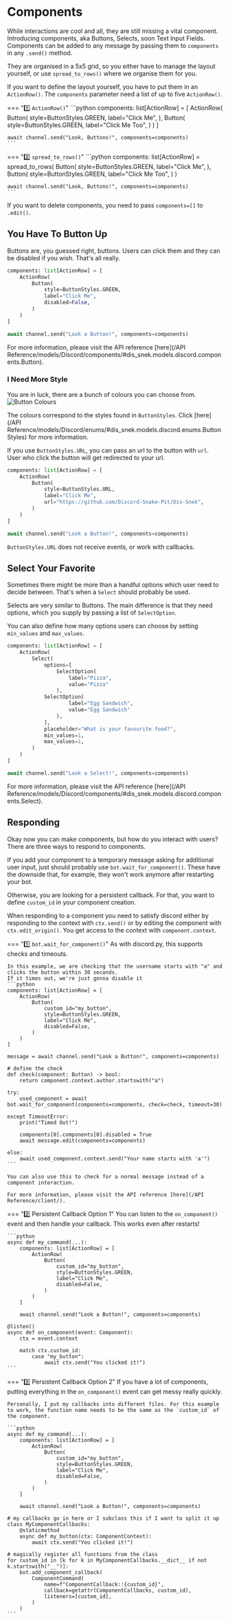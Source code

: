 # Components

While interactions are cool and all, they are still missing a vital component.
Introducing components, aka Buttons, Selects, soon Text Input Fields.
Components can be added to any message by passing them to `components` in any `.send()` method.

They are organised in a 5x5 grid, so you either have to manage the layout yourself, or use `spread_to_rows()` where we organise them for you.

If you want to define the layout yourself, you have to put them in an `ActionRow()`. The `components` parameter need a list of up to five `ActionRow()`.

=== ":one: `ActionRow()`"
    ```python
    components: list[ActionRow] = [
        ActionRow(
            Button(
                style=ButtonStyles.GREEN,
                label="Click Me",
            ),
            Button(
                style=ButtonStyles.GREEN,
                label="Click Me Too",
            )
        )
    ]

    await channel.send("Look, Buttons!", components=components)
    ```

=== ":two: `spread_to_rows()`"
    ```python
    components: list[ActionRow] = spread_to_rows(
        Button(
            style=ButtonStyles.GREEN,
            label="Click Me",
        ),
        Button(
            style=ButtonStyles.GREEN,
            label="Click Me Too",
        )
    )

    await channel.send("Look, Buttons!", components=components)
    ```

If you want to delete components, you need to pass `components=[]` to `.edit()`.

## You Have To Button Up

Buttons are, you guessed right, buttons. Users can click them and they can be disabled if you wish. That's all really.

```python
components: list[ActionRow] = [
    ActionRow(
        Button(
            style=ButtonStyles.GREEN,
            label="Click Me",
            disabled=False,
        )
    )
]

await channel.send("Look a Button!", components=components)
```

For more information, please visit the API reference [here](/API Reference/models/Discord/components/#dis_snek.models.discord.components.Button).

### I Need More Style

You are in luck, there are a bunch of colours you can choose from.
    <br>![Button Colours](../images/Components/buttons.png "Button Colours")

The colours correspond to the styles found in `ButtonStyles`. Click [here](/API Reference/models/Discord/enums/#dis_snek.models.discord.enums.ButtonStyles) for more information.

If you use `ButtonStyles.URL`, you can pass an url to the button with `url`. User who click the button will get redirected to your url.
```python
components: list[ActionRow] = [
    ActionRow(
        Button(
            style=ButtonStyles.URL,
            label="Click Me",
            url="https://github.com/Discord-Snake-Pit/Dis-Snek",
        )
    )
]

await channel.send("Look a Button!", components=components)
```

`ButtonStyles.URL` does not receive events, or work with callbacks.

## Select Your Favorite

Sometimes there might be more than a handful options which user need to decide between. That's when a `Select` should probably be used.

Selects are very similar to Buttons. The main difference is that they need options, which you supply by passing a list of `SelectOption`.

You can also define how many options users can choose by setting `min_values` and `max_values`.
```python
components: list[ActionRow] = [
    ActionRow(
        Select(
            options=[
                SelectOption(
                    label="Pizza",
                    value="Pizza"
                ),
            SelectOption(
                    label="Egg Sandwich",
                    value="Egg Sandwich"
                ),
            ],
            placeholder="What is your favourite food?",
            min_values=1,
            max_values=1,
        )
    )
]

await channel.send("Look a Select!", components=components)
```

For more information, please visit the API reference [here](/API Reference/models/Discord/components/#dis_snek.models.discord.components.Select).

## Responding

Okay now you can make components, but how do you interact with users?
There are three ways to respond to components.

If you add your component to a temporary message asking for additional user input, just should probably use `bot.wait_for_component()`.
These have the downside that, for example, they won't work anymore after restarting your bot.

Otherwise, you are looking for a persistent callback. For that, you want to define `custom_id` in your component creation.

When responding to a component you need to satisfy discord either by responding to the context with `ctx.send()` or by editing the component with `ctx.edit_origin()`. You get access to the context with `component.context`.

=== ":one: `bot.wait_for_component()`"
    As with discord.py, this supports checks and timeouts.

    In this example, we are checking that the username starts with "a" and clicks the button within 30 seconds.
    If it times out, we're just gonna disable it
    ```python
    components: list[ActionRow] = [
        ActionRow(
            Button(
                custom_id="my_button",
                style=ButtonStyles.GREEN,
                label="Click Me",
                disabled=False,
            )
        )
    ]

    message = await channel.send("Look a Button!", components=components)

    # define the check
    def check(component: Button) -> bool:
        return component.context.author.startswith("a")

    try:
        used_component = await bot.wait_for_component(components=components, check=check, timeout=30)

    except TimeoutError:  
        print("Timed Out!")

        components[0].components[0].disabled = True
        await message.edit(components=components)

    else:
        await used_component.context.send("Your name starts with 'a'")
    ```

    You can also use this to check for a normal message instead of a component interaction.

    For more information, please visit the API reference [here](/API Reference/client/).


=== ":two: Persistent Callback Option 1"
    You can listen to the `on_component()` event and then handle your callback. This works even after restarts!

    ```python
    async def my_command(...):
        components: list[ActionRow] = [
            ActionRow(
                Button(
                    custom_id="my_button",
                    style=ButtonStyles.GREEN,
                    label="Click Me",
                    disabled=False,
                )
            )
        ]

        await channel.send("Look a Button!", components=components)

    @listen()
    async def on_component(event: Component):
        ctx = event.context

        match ctx.custom_id:
            case "my_button":
                await ctx.send("You clicked it!")
    ```

=== ":three: Persistent Callback Option 2"
    If you have a lot of components, putting everything in the `on_component()` event can get messy really quickly.

    Personally, I put my callbacks into different files. For this example to work, the function name needs to be the same as the `custom_id` of the component.

    ```python
    async def my_command(...):
        components: list[ActionRow] = [
            ActionRow(
                Button(
                    custom_id="my_button",
                    style=ButtonStyles.GREEN,
                    label="Click Me",
                    disabled=False,
                )
            )
        ]

        await channel.send("Look a Button!", components=components)

    # my callbacks go in here or I subclass this if I want to split it up
    class MyComponentCallbacks:
        @staticmethod
        async def my_button(ctx: ComponentContext):
            await ctx.send("You clicked it!")

    # magically register all functions from the class
    for custom_id in [k for k in MyComponentCallbacks.__dict__ if not k.startswith("__")]:
        bot.add_component_callback(
            ComponentCommand(
                name=f"ComponentCallback::{custom_id}",
                callback=getattr(ComponentCallbacks, custom_id),
                listeners=[custom_id],
            )
        )
    ```
